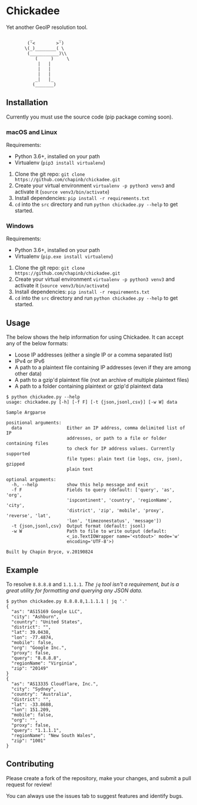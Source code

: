 # Chickadee

Yet another GeoIP resolution tool.

```
         _          _
        ('<        >')
       \(_)________( \
        (___________)\\
           (     )     \
            |   |
            |   |
            |   |
           _|   |_
          (_______)
```

## Installation

Currently you must use the source code (pip package coming soon).

### macOS and Linux

Requirements:
* Python 3.6+, installed on your path
* Virtualenv (`pip3 install virtualenv`)

1. Clone the git repo: `git clone https://github.com/chapinb/chickadee.git`
2. Create your virtual environment `virtualenv -p python3 venv3` and activate it (`source venv3/bin/activate`)
3. Install dependencies: `pip install -r requirements.txt`
4. `cd` into the `src` directory and run `python chickadee.py --help` to get started.

### Windows

Requirements:
* Python 3.6+, installed on your path
* Virtualenv (`pip.exe install virtualenv`)

1. Clone the git repo: `git clone https://github.com/chapinb/chickadee.git`
2. Create your virtual environment `virtualenv -p python3 venv3` and activate it (`source venv3/bin/activate`)
3. Install dependencies: `pip install -r requirements.txt`
4. `cd` into the `src` directory and run `python chickadee.py --help` to get started.

## Usage

The below shows the help information for using Chickadee. It can accept any of
the below formats:

* Loose IP addresses (either a single IP or a comma separated list)
* IPv4 or IPv6
* A path to a plaintext file containing IP addresses (even if they are among
  other data)
* A path to a gzip'd plaintext file (not an archive of multiple plaintext files)
* A path to a folder containing plaintext or gzip'd plaintext data

```
$ python chickadee.py --help
usage: chickadee.py [-h] [-f F] [-t {json,jsonl,csv}] [-w W] data

Sample Argparse

positional arguments:
  data                 Either an IP address, comma delimited list of IP
                       addresses, or path to a file or folder containing files
                       to check for IP address values. Currently supported
                       file types: plain text (ie logs, csv, json), gzipped
                       plain text

optional arguments:
  -h, --help           show this help message and exit
  -f F                 Fields to query (default: ['query', 'as', 'org',
                       'ispcontinent', 'country', 'regionName', 'city',
                       'district', 'zip', 'mobile', 'proxy', 'reverse', 'lat',
                       'lon', 'timezonestatus', 'message'])
  -t {json,jsonl,csv}  Output format (default: jsonl)
  -w W                 Path to file to write output (default:
                       <_io.TextIOWrapper name='<stdout>' mode='w'
                       encoding='UTF-8'>)

Built by Chapin Bryce, v.20190824
```

## Example

To resolve `8.8.8.8` and `1.1.1.1`. *The `jq` tool isn't a requirement, but is
a great utility for formatting and querying any JSON data.*

```
$ python chickadee.py 8.8.8.8,1.1.1.1 | jq '.'
{
  "as": "AS15169 Google LLC",
  "city": "Ashburn",
  "country": "United States",
  "district": "",
  "lat": 39.0438,
  "lon": -77.4874,
  "mobile": false,
  "org": "Google Inc.",
  "proxy": false,
  "query": "8.8.8.8",
  "regionName": "Virginia",
  "zip": "20149"
}
{
  "as": "AS13335 Cloudflare, Inc.",
  "city": "Sydney",
  "country": "Australia",
  "district": "",
  "lat": -33.8688,
  "lon": 151.209,
  "mobile": false,
  "org": "",
  "proxy": false,
  "query": "1.1.1.1",
  "regionName": "New South Wales",
  "zip": "1001"
}
```

## Contributing

Please create a fork of the repository, make your changes, and submit a pull
request for review!

You can always use the issues tab to suggest features and identify bugs.
